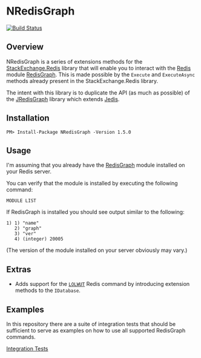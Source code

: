# NRedisGraph

[![Build Status](https://github.com/tombatron/NRedisGraph/actions/workflows/dotnet.yml/badge.svg)](https://github.com/tombatron/NRedisGraph/actions/workflows/dotnet.yml)

## Overview

NRedisGraph is a series of extensions methods for the [StackExchange.Redis](https://github.com/StackExchange/StackExchange.Redis) library that will enable you to interact with the [Redis](https://redis.io) module [RedisGraph](https://oss.redislabs.com/redisgraph/). This is made possible by the `Execute` and `ExecuteAsync` methods already present in the StackExchange.Redis library. 

The intent with this library is to duplicate the API (as much as possible) of the [JRedisGraph](https://github.com/RedisGraph/JRedisGraph) library which extends [Jedis](https://github.com/xetorthio/jedis).

## Installation

`PM> Install-Package NRedisGraph -Version 1.5.0`

## Usage

I'm assuming that you already have the [RedisGraph](https://oss.redislabs.com/redisgraph/) module installed on your Redis server. 

You can verify that the module is installed by executing the following command:

`MODULE LIST`

If RedisGraph is installed you should see output similar to the following:

```
1) 1) "name"
   2) "graph"
   3) "ver"
   4) (integer) 20005
```

(The version of the module installed on your server obviously may vary.)

## Extras

* Adds support for the [`LOLWUT`](https://redis.io/commands/lolwut/) Redis command by introducing extension methods to the `IDatabase`.

## Examples

In this repository there are a suite of integration tests that should be sufficient to serve as examples on how to use all supported RedisGraph commands.

[Integration Tests](https://github.com/tombatron/NRedisGraph/blob/master/NRedisGraph.Tests/RedisGraphAPITest.cs)
